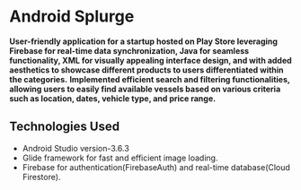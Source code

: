 # Android Splurge 

**User-friendly application for a startup hosted on Play Store leveraging Firebase for real-time data synchronization, Java for seamless functionality, XML for visually appealing interface design, and with added aesthetics to showcase different products to users differentiated within the categories.**
**Implemented efficient search and filtering functionalities, allowing users to easily find available vessels based on various criteria such as location, dates, vehicle type, and price range.**

## Technologies Used

* Android Studio version-3.6.3
* Glide framework for fast and efficient image loading.
* Firebase for authentication(FirebaseAuth) and real-time database(Cloud Firestore).

